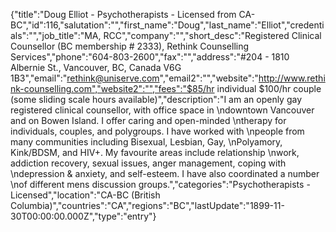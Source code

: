 {"title":"Doug Elliot - Psychotherapists - Licensed from CA-BC","id":116,"salutation":"","first_name":"Doug","last_name":"Elliot","credentials":"","job_title":"MA, RCC","company":"","short_desc":"Registered Clinical Counsellor (BC membership # 2333), Rethink Counselling Services","phone":"604-803-2600","fax":"","address":"#204 - 1810 Albernie St., Vancouver, BC, Canada V6G 1B3","email":"rethink@uniserve.com","email2":"","website":"http://www.rethink-counselling.com","website2":"","fees":"$85/hr individual  $100/hr couple (some sliding scale hours available)","description":"I am an openly gay registered clinical counsellor, with office space in \ndowntown Vancouver and on Bowen Island. I offer caring and open-minded \ntherapy for individuals, couples, and polygroups. I have worked with \npeople from many communities including Bisexual, Lesbian, Gay, \nPolyamory, Kink/BDSM, and HIV+. My favourite areas include relationship \nwork, addiction recovery, sexual issues, anger management, coping with \ndepression & anxiety, and self-esteem. I have also coordinated a number \nof different mens discussion groups.","categories":"Psychotherapists - Licensed","location":"CA-BC (British Columbia)","countries":"CA","regions":"BC","lastUpdate":"1899-11-30T00:00:00.000Z","type":"entry"}
